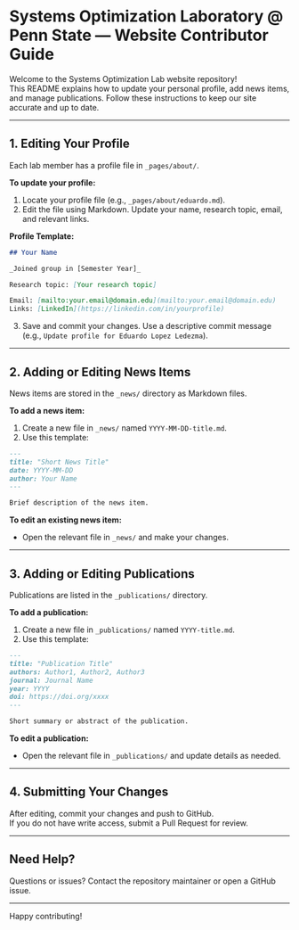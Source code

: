 # Systems Optimization Laboratory @ Penn State — Website Contributor Guide

Welcome to the Systems Optimization Lab website repository!  
This README explains how to update your personal profile, add news items, and manage publications. Follow these instructions to keep our site accurate and up to date.

---

## 1. Editing Your Profile

Each lab member has a profile file in `_pages/about/`.

**To update your profile:**
1. Locate your profile file (e.g., `_pages/about/eduardo.md`).
2. Edit the file using Markdown. Update your name, research topic, email, and relevant links.

**Profile Template:**
```markdown
## Your Name

_Joined group in [Semester Year]_

Research topic: [Your research topic]

Email: [mailto:your.email@domain.edu](mailto:your.email@domain.edu)
Links: [LinkedIn](https://linkedin.com/in/yourprofile)
```

3. Save and commit your changes. Use a descriptive commit message (e.g., `Update profile for Eduardo Lopez Ledezma`).

---

## 2. Adding or Editing News Items

News items are stored in the `_news/` directory as Markdown files.

**To add a news item:**
1. Create a new file in `_news/` named `YYYY-MM-DD-title.md`.
2. Use this template:
```markdown
---
title: "Short News Title"
date: YYYY-MM-DD
author: Your Name
---

Brief description of the news item.
```

**To edit an existing news item:**
- Open the relevant file in `_news/` and make your changes.

---

## 3. Adding or Editing Publications

Publications are listed in the `_publications/` directory.

**To add a publication:**
1. Create a new file in `_publications/` named `YYYY-title.md`.
2. Use this template:
```markdown
---
title: "Publication Title"
authors: Author1, Author2, Author3
journal: Journal Name
year: YYYY
doi: https://doi.org/xxxx
---

Short summary or abstract of the publication.
```

**To edit a publication:**
- Open the relevant file in `_publications/` and update details as needed.

---

## 4. Submitting Your Changes

After editing, commit your changes and push to GitHub.  
If you do not have write access, submit a Pull Request for review.

---

## Need Help?

Questions or issues? Contact the repository maintainer or open a GitHub issue.

---

Happy contributing!